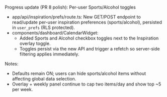 Progress update (PR 8 polish): Per-user Sports/Alcohol toggles

- app/api/inspiration/prefs/route.ts: New GET/POST endpoint to read/update per-user inspiration preferences (sports/alcohol), persisted in `user_prefs` (RLS protected).
- components/dashboard/CalendarWidget:
  - Added Sports and Alcohol checkbox toggles next to the Inspiration overlay toggle.
  - Toggles persist via the new API and trigger a refetch so server-side filtering applies immediately.

Notes:
- Defaults remain ON; users can hide sports/alcohol items without affecting global data selection.
- Overlay + weekly panel continue to cap two items/day and show top ~5 per week.
